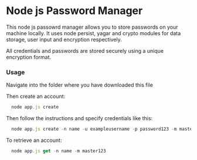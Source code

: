 # Node js Password Manager


This node js passowrd manager allows you to store passwords on your machine locally. It uses node persist, yagar and crypto modules for data storage, user input and encryption respectively.

All credentials and passwords are stored securely using a unique encryption format.

### Usage

Navigate into the folder where you have downloaded this file

Then create an account:

```javascript
  node app.js create
```

Then follow the instructions and specify credentials like this:

```javascript
  node app.js create -n name -u exampleusername -p password123 -m master123
```

To retrieve an account:

```javascript
  node app.js get -n name -m master123

